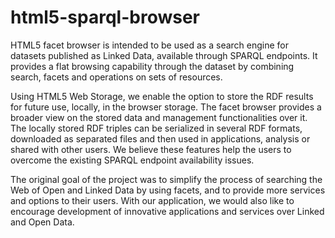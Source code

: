 # html5-sparql-browser

HTML5 facet browser is intended to be used as a search engine for datasets published as Linked Data, available 
through SPARQL endpoints. It provides a flat browsing capability through the dataset by combining search, facets and
operations on sets of resources.

Using HTML5 Web Storage, we enable the option to store the RDF results for future use, locally, in the browser storage.
The facet browser provides a broader view on the stored data and management functionalities over it. The locally stored
RDF triples can be serialized in several RDF formats, downloaded as separated files and then used in applications,
analysis or shared with other users. We believe these features help the users to overcome the existing SPARQL endpoint
availability issues.

The original goal of the project was to simplify the process of searching the Web of Open and Linked Data by using
facets, and to provide more services and options to their users. With our application, we would also like to encourage
development of innovative applications and services over Linked and Open Data. 
